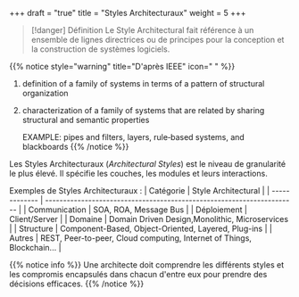 +++
draft = "true"
title = "Styles Architecturaux"
weight = 5
+++

> [!danger] Définition
>  Le Style Architectural fait référence à un ensemble de lignes directrices ou de principes pour la conception et la construction de systèmes logiciels.

{{% notice style="warning" title="D'après IEEE" icon=" " %}}

1. definition of a family of systems in terms of a pattern of structural organization
2. characterization of a family of systems that are related by sharing structural and semantic properties

   EXAMPLE: pipes and filters, layers, rule‐based systems, and blackboards
   {{% /notice %}}

Les Styles Architecturaux (_Architectural Styles_) est le niveau de granularité le plus élevé. Il spécifie les couches, les modules et leurs interactions.

Exemples de Styles Architecturaux :
| Catégorie     | Style Architectural                                                    |
| ------------- | ---------------------------------------------------------------------- |
| Communication | SOA, ROA, Message Bus                                                  |
| Déploiement   | Client/Server                                                          |
| Domaine       | Domain Driven Design,Monolithic, Microservices                         |
| Structure     | Component-Based, Object-Oriented, Layered, Plug-ins                    |
| Autres        | REST, Peer-to-peer, Cloud computing, Internet of Things, Blockchain... |

{{% notice info %}}
Une architecte doit comprendre les différents styles et les compromis encapsulés dans chacun d'entre eux pour prendre des décisions efficaces.
{{% /notice %}}
